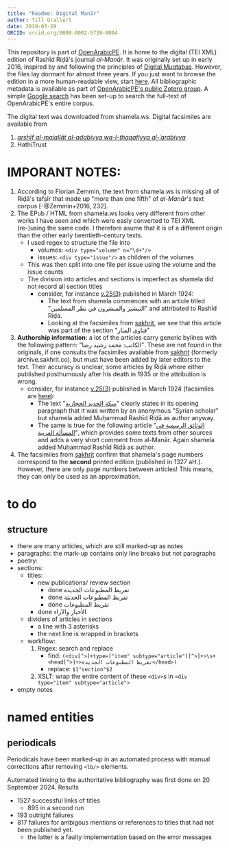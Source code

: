 ```yaml
---
title: "Readme: Digital Manār"
author: Till Grallert
date: 2019-03-29
ORCID: orcid.org/0000-0002-5739-8094
---
```



This repository is part of [OpenArabicPE](https://openarabicpe.github.io). It is home to the digital (TEI XML) edition of Rashīd Riḍā's journal *al-Manār*. It was originally set up in early 2016, inspired by and following the principles of [Digital Muqtabas](https://github.com/openarabicpe/journal_al-muqtabas). However, the files lay dormant for almost three years. If you just want to browse the edition in a more human-readable view, start [here](https://openarabicpe.github.io/journal_al-manar/tei/oclc_1588981-v_1-i_1.TEIP5.xml). All bibliographic metadata is available as part of [OpenArabicPE's public Zotero group](https://www.zotero.org/groups/904125/openarabicpe/items/). A simple [Google search](https://cse.google.com/cse?cx=012251040084107011117:jof1v_ejndo) has been set-up to search the full-text of OpenArabicPE's entire corpus.

The digital text was downloaded from shamela.ws. Digital facsimiles are available from

1. [*arshīf al-majallāt al-adabiyya wa-l-thaqafiyya al-ʿarabiyya*](http://archive.alsharekh.org/newmagazineYears.aspx?MID=33)
2. HathiTrust

# **IMPORANT NOTES**:

1. According to Florian Zemmin, the text from shamela.ws is missing all of Riḍā's tafṣīr that made up "more than one fifth" of *al-Manār*'s text corpus [-@Zemmin+2016, 232].
2. The EPub / HTML from shamela.ws looks very different from other works I have seen and which were easly converted to TEI XML (re-)using the same code. I therefore asume that it is of a different origin than the other early twentieth-century texts.
    - I used regex to structure the file into
        + volumes: `<div type="volume" n="\d+"/>`
        + issues: `<div type="issue"/>` as children of the volumes
    - This was then split into one file per issue using the volume and the issue counts
    - The division into articles and sections is imperfect as shamela did not record all section titles
        - consider, for instance [v.25(3)](tei/oclc_1588981-v_25-i_3.TEIP5.xml) published in March 1924:
            - The text from shamela commences with an article titled "التبشير والمبشرون في نظر المسلمين" and attributed to Rashīd Riḍa.
            - Looking at the facsimiles from [sakhrit](https://archive.alsharekh.org/Articles/33/3412/94046), we see that this article was part of the section "فتاوى المنار"
3. **Authorship information**: a lot of the articles carry generic bylines with the following pattern: "الكاتب: محمد رشيد رضا". These are not found in the originals, if one consults the facsimiles available from [sakhrit][sakhrit] (formerly archive.sakhrit.co), but must have been added by later editors to the text. Their accuracy is unclear, some articles by Riḍā where either published posthumously after his death in 1935 or the attribution is wrong.
    - consider, for instance [v.25(3)](tei/oclc_1588981-v_25-i_3.TEIP5.xml) published in March 1924 (facsimiles are [here](https://archive.alsharekh.org/contents/33/3412)):
        - The text "[سكة الحديد الحجازية](tei/oclc_1588981-v_25-i_3.TEIP5.xml#div_3.d2e1002)" clearly states in its opening paragraph that it was written by an anonymous "Syrian scholar" but shamela added Muḥammad Rashīd Riḍā as author anyway.
        - The same is true for the following article "[الوثائق الرسمية في المسألة العربية](tei/oclc_1588981-v_25-i_3.TEIP5.xml#div_4.d2e1348)", which provides some texts from other sources and adds a very short comment from al-Manār. Again shamela added Muḥammad Rashīd Riḍā as author.
4. The facsimiles from [sakhrit][sakhrit] confirm that shamela's page numbers correspond to the **second** printed edition (published in 1327 aH.). However, there are only page numbers between articles! This means, they can only be used as an approximation.

# to do
## structure

- there are many articles, which are still marked-up as notes
- paragraphs: the mark-up contains only line breaks but not paragraphs
- poetry:
- sections:
    + titles:
        * new publications/ review section
            + done تقريظ المطبوعات الجديدة
            + done تقريظ المطبوعات الحديثة
            + done تقريظ المطبوعات
        + done الأخبار والآراء
    + dividers of articles in sections
        * a line with 3 asterisks
        * the next line is wrapped in brackets
    + workflow:
        1. Regex: search and replace
            + find: `(<div[^>]+type=)"item" subtype="article"([^>]+>\s+<head[^>]+>تقريظ المطبوعات الجديدة</head>)`
            + replace: `$1"section"$2`
        2. XSLT: wrap the entire content of these `<div>`s in `<div type="item" subtype="article">`
- empty notes

# named entities
## periodicals

Periodicals have been marked-up in an automated process with manual corrections after removing `<lb/>` elements.

Automated linking to the authoritative bibliography was first done on 20 September 2024. Results

- 1527 successful links of titles
    - 895 in a second run
- 193 outright failures
- 817 failures for ambigous mentions or references to titles that had not been published yet.
    - the latter is a faulty implementation based on the error messages 

[sakhrit]: https://archive.alsharekh.org/